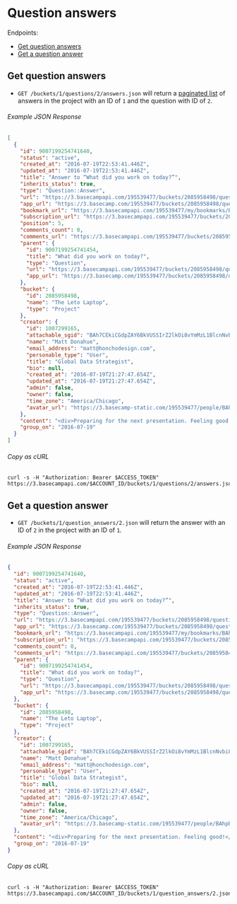
Question answers
================

Endpoints:

- [Get question answers](#get-question-answers)
- [Get a question answer](#get-a-question-answer)

Get question answers
--------------------

* `GET /buckets/1/questions/2/answers.json` will return a [paginated list][pagination] of answers in the project with an ID of `1` and the question with ID of `2`.

###### Example JSON Response
<!-- START GET /buckets/1/questions/2/answers.json -->
```json
[
  {
    "id": 9007199254741640,
    "status": "active",
    "created_at": "2016-07-19T22:53:41.446Z",
    "updated_at": "2016-07-19T22:53:41.446Z",
    "title": "Answer to “What did you work on today?”",
    "inherits_status": true,
    "type": "Question::Answer",
    "url": "https://3.basecampapi.com/195539477/buckets/2085958498/question_answers/9007199254741640.json",
    "app_url": "https://3.basecamp.com/195539477/buckets/2085958498/questions/9007199254741454/answers/2016-07-19#__recording_9007199254741640",
    "bookmark_url": "https://3.basecampapi.com/195539477/my/bookmarks/BAh7CEkiCGdpZAY6BkVUSSIuZ2lkOi8vYmMzL1JlY29yZGluZy8xMDY0MDkxMjU0P2V4cGlyZXNfaW4GOwBUSSIMcHVycG9zZQY7AFRJIg1yZWFkYWJsZQY7AFRJIg9leHBpcmVzX2F0BjsAVDA=--06444efacad452ffc5fdd0fd0d27912f5697f29d.json",
    "subscription_url": "https://3.basecampapi.com/195539477/buckets/2085958498/recordings/9007199254741640/subscription.json",
    "position": 5,
    "comments_count": 0,
    "comments_url": "https://3.basecampapi.com/195539477/buckets/2085958498/recordings/9007199254741640/comments.json",
    "parent": {
      "id": 9007199254741454,
      "title": "What did you work on today?",
      "type": "Question",
      "url": "https://3.basecampapi.com/195539477/buckets/2085958498/questions/9007199254741454.json",
      "app_url": "https://3.basecamp.com/195539477/buckets/2085958498/questions/9007199254741454"
    },
    "bucket": {
      "id": 2085958498,
      "name": "The Leto Laptop",
      "type": "Project"
    },
    "creator": {
      "id": 1007299165,
      "attachable_sgid": "BAh7CEkiCGdpZAY6BkVUSSIrZ2lkOi8vYmMzL1BlcnNvbi8xMDA3Mjk5MTY1P2V4cGlyZXNfaW4GOwBUSSIMcHVycG9zZQY7AFRJIg9hdHRhY2hhYmxlBjsAVEkiD2V4cGlyZXNfYXQGOwBUMA==--c28a27d0c490353fc1a5c2a50ce8eda0fae07370",
      "name": "Matt Donahue",
      "email_address": "matt@honchodesign.com",
      "personable_type": "User",
      "title": "Global Data Strategist",
      "bio": null,
      "created_at": "2016-07-19T21:27:47.654Z",
      "updated_at": "2016-07-19T21:27:47.654Z",
      "admin": false,
      "owner": false,
      "time_zone": "America/Chicago",
      "avatar_url": "https://3.basecamp-static.com/195539477/people/BAhpBF0qCjw=--21513efb0cf6f64f7a0720b2c56ac6145ae6680c/avatar-64-x4"
    },
    "content": "<div>Preparing for the next presentation. Feeling good!</div>",
    "group_on": "2016-07-19"
  }
]
```
<!-- END GET /buckets/1/questions/2/answers.json -->
###### Copy as cURL

``` shell
curl -s -H "Authorization: Bearer $ACCESS_TOKEN" https://3.basecampapi.com/$ACCOUNT_ID/buckets/1/questions/2/answers.json
```

Get a question answer
---------------------

* `GET /buckets/1/question_answers/2.json` will return the answer with an ID of `2` in the project with an ID of `1`.

###### Example JSON Response
<!-- START GET /buckets/1/question_answers/2.json -->
```json
{
  "id": 9007199254741640,
  "status": "active",
  "created_at": "2016-07-19T22:53:41.446Z",
  "updated_at": "2016-07-19T22:53:41.446Z",
  "title": "Answer to “What did you work on today?”",
  "inherits_status": true,
  "type": "Question::Answer",
  "url": "https://3.basecampapi.com/195539477/buckets/2085958498/question_answers/9007199254741640.json",
  "app_url": "https://3.basecamp.com/195539477/buckets/2085958498/questions/9007199254741454/answers/2016-07-19#__recording_9007199254741640",
  "bookmark_url": "https://3.basecampapi.com/195539477/my/bookmarks/BAh7CEkiCGdpZAY6BkVUSSIuZ2lkOi8vYmMzL1JlY29yZGluZy8xMDY0MDkxMjU0P2V4cGlyZXNfaW4GOwBUSSIMcHVycG9zZQY7AFRJIg1yZWFkYWJsZQY7AFRJIg9leHBpcmVzX2F0BjsAVDA=--06444efacad452ffc5fdd0fd0d27912f5697f29d.json",
  "subscription_url": "https://3.basecampapi.com/195539477/buckets/2085958498/recordings/9007199254741640/subscription.json",
  "comments_count": 0,
  "comments_url": "https://3.basecampapi.com/195539477/buckets/2085958498/recordings/9007199254741640/comments.json",
  "parent": {
    "id": 9007199254741454,
    "title": "What did you work on today?",
    "type": "Question",
    "url": "https://3.basecampapi.com/195539477/buckets/2085958498/questions/9007199254741454.json",
    "app_url": "https://3.basecamp.com/195539477/buckets/2085958498/questions/9007199254741454"
  },
  "bucket": {
    "id": 2085958498,
    "name": "The Leto Laptop",
    "type": "Project"
  },
  "creator": {
    "id": 1007299165,
    "attachable_sgid": "BAh7CEkiCGdpZAY6BkVUSSIrZ2lkOi8vYmMzL1BlcnNvbi8xMDA3Mjk5MTY1P2V4cGlyZXNfaW4GOwBUSSIMcHVycG9zZQY7AFRJIg9hdHRhY2hhYmxlBjsAVEkiD2V4cGlyZXNfYXQGOwBUMA==--c28a27d0c490353fc1a5c2a50ce8eda0fae07370",
    "name": "Matt Donahue",
    "email_address": "matt@honchodesign.com",
    "personable_type": "User",
    "title": "Global Data Strategist",
    "bio": null,
    "created_at": "2016-07-19T21:27:47.654Z",
    "updated_at": "2016-07-19T21:27:47.654Z",
    "admin": false,
    "owner": false,
    "time_zone": "America/Chicago",
    "avatar_url": "https://3.basecamp-static.com/195539477/people/BAhpBF0qCjw=--21513efb0cf6f64f7a0720b2c56ac6145ae6680c/avatar-64-x4"
  },
  "content": "<div>Preparing for the next presentation. Feeling good!</div>",
  "group_on": "2016-07-19"
}
```
<!-- END GET /buckets/1/question_answers/2.json -->
###### Copy as cURL

``` shell
curl -s -H "Authorization: Bearer $ACCESS_TOKEN" https://3.basecampapi.com/$ACCOUNT_ID/buckets/1/question_answers/2.json
```

[pagination]: https://github.com/basecamp/bc3-api/blob/master/README.md#pagination
